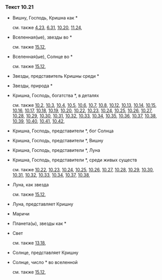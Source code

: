 ### Текст 10.21
	
- Вишну, Господь, Кришна как *

	см. также  [4.23](../04/0423.md),  [6.31](../06/0631.md),  [10.20](../10/1020.md),  [11.24](../11/1124.md), 
	
- Вселенная(ые), звезды во *

	см. также  [15.12](../15/1512.md), 
	
- Вселенная(ые), Солнце во *

	см. также  [15.12](../15/1512.md), 
	
- Звезды, представитель Кришны среди *

	
- Звезды, природа *

	
- Кришна, Господь, богатства *, в деталях

	см. также  [10.2](../10/1002.md),  [10.3](../10/1003.md),  [10.4](../10/1004.md),  [10.5](../10/1005.md),  [10.6](../10/1006.md),  [10.7](../10/1007.md),  [10.8](../10/1008.md),  [10.12](../10/1012.md),  [10.13](../10/1013.md),  [10.14](../10/1014.md),  [10.15](../10/1015.md),  [10.16](../10/1016.md),  [10.17](../10/1017.md),  [10.18](../10/1018.md),  [10.19](../10/1019.md),  [10.20](../10/1020.md),  [10.22](../10/1022.md),  [10.23](../10/1023.md),  [10.24](../10/1024.md),  [10.25](../10/1025.md),  [10.26](../10/1026.md),  [10.27](../10/1027.md),  [10.28](../10/1028.md),  [10.29](../10/1029.md),  [10.30](../10/1030.md),  [10.31](../10/1031.md),  [10.32](../10/1032.md),  [10.33](../10/1033.md),  [10.34](../10/1034.md),  [10.35](../10/1035.md),  [10.36](../10/1036.md),  [10.37](../10/1037.md),  [10.38](../10/1038.md),  [10.39](../10/1039.md),  [10.40](../10/1040.md),  [10.41](../10/1041.md),  [10.42](../10/1042.md), 
	
- Кришна, Господь, представители *, бог Солнца

	
- Кришна, Господь, представители *, Вишну

	
- Кришна, Господь, представители *, Луна

	
- Кришна, Господь, представители *, среди живых существ

	см. также  [10.22](../10/1022.md),  [10.23](../10/1023.md),  [10.24](../10/1024.md),  [10.25](../10/1025.md),  [10.26](../10/1026.md),  [10.27](../10/1027.md),  [10.28](../10/1028.md),  [10.29](../10/1029.md),  [10.30](../10/1030.md),  [10.31](../10/1031.md),  [10.32](../10/1032.md),  [10.33](../10/1033.md),  [10.34](../10/1034.md),  [10.37](../10/1037.md),  [10.38](../10/1038.md), 
	
- Луна, как звезда

	см. также  [15.12](../15/1512.md), 
	
- Луна, представляет Кришну

	
- Маричи

	
- Планета(ы), звезды как *

	
- Свет

	см. также  [13.18](../13/1318.md), 
	
- Солнце, представляет Кришну

	
- Солнце, число * во вселенной

	см. также  [15.12](../15/1512.md), 
